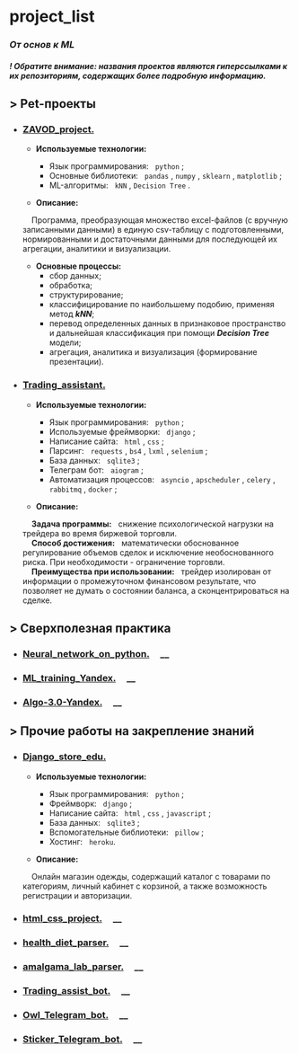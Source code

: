 # project_list
### _От основ к ML_

#### _! Обратите внимание: названия проектов являются гиперссылками к их репозиториям, содержащих более подробную информацию._

## **> Pet-проекты**
- ### [**ZAVOD_project.**](https://github.com/primera7790/ZAVOD_project/tree/master/zavod) &nbsp; &nbsp;
  
  - **Используемые технологии:**
    - Язык программирования: &nbsp; `python` ;
    - Основные библиотеки: &nbsp; `pandas` , `numpy` , `sklearn` , `matplotlib` ;
    - ML-алгоритмы: &nbsp; `kNN` , `Decision Tree` .

  - **Описание:**<br>
  
  &nbsp; &nbsp; Программа, преобразующая множество excel-файлов (с вручную записанными данными) в единую csv-таблицу с подготовленными, нормированными и достаточными данными для последующей их агрегации, аналитики и визуализации.
  
  - **Основные процессы:**
    - сбор данных;
    - обработка;
    - структурирование;
    - классифицирование по наибольшему подобию, применяя метод ___kNN___;
    - перевод определенных данных в признаковое пространство и дальнейшая классификация при помощи ___Decision Tree___ модели;
    - агрегация, аналитика и визуализация (формирование презентации).

      
- ### [**Trading_assistant.**](https://github.com/primera7790/Trading_assistant) &nbsp; &nbsp;

  - **Используемые технологии:**
    - Язык программирования: &nbsp; `python` ;
    - Используемые фреймворки: &nbsp; `django` ;
    - Написание сайта: &nbsp; `html` , `css` ;
    - Парсинг: &nbsp; `requests` , `bs4` , `lxml` , `selenium` ;
    - База данных: &nbsp; `sqlite3` ;
    - Телеграм бот: &nbsp; `aiogram` ;
    - Автоматизация процессов: &nbsp; `asyncio` , `apscheduler` , `celery` , `rabbitmq` , `docker` ;
    
  - **Описание:**<br>
  
  &nbsp; &nbsp; __Задача программы:__ &nbsp; снижение психологической нагрузки на трейдера во время биржевой торговли.<br>
  &nbsp; &nbsp; __Способ достижения:__ &nbsp; математически обоснованное регулирование объемов сделок и исключение необоснованного риска. При необходимости - ограничение торговли.<br>
  &nbsp; &nbsp; __Преимущества при использовании:__ &nbsp; трейдер изолирован от информации о промежуточном финансовом результате, что позволяет не думать о состоянии баланса, а сконцентрироваться на сделке.

  

## **> Сверхполезная практика**
- ### [**Neural_network_on_python.**](https://github.com/primera7790/Neural_network_on_python) &nbsp; &nbsp; __
- ### [**ML_training_Yandex.**](https://github.com/primera7790/ML_training_Yandex) &nbsp; &nbsp; __
- ### [**Algo-3.0-Yandex.**](https://github.com/primera7790/Algo-3.0-Yandex) &nbsp; &nbsp; __
  
## **> Прочие работы на закрепление знаний**
- ### [**Django_store_edu.**](https://github.com/primera7790/Django_store_edu) &nbsp; &nbsp;
  
  - **Используемые технологии:**
    - Язык программирования: &nbsp; `python` ;
    - Фреймворк: &nbsp; `django` ;
    - Написание сайта: &nbsp; `html` , `css` , `javascript` ;
    - База данных: &nbsp; `sqlite3` ;
    - Вспомогательные библиотеки: &nbsp; `pillow` ;
    - Хостинг: &nbsp; `heroku`.

  - **Описание:**<br>
  
  &nbsp; &nbsp; Онлайн магазин одежды, содержащий каталог с товарами по категориям, личный кабинет с корзиной, а также возможность регистрации и авторизации. 
    
      
- ### [**html_css_project.**](https://github.com/primera7790/html_css_project) &nbsp; &nbsp; __
- ### [**health_diet_parser.**](https://github.com/primera7790/health_diet_parser) &nbsp; &nbsp; __
- ### [**amalgama_lab_parser.**](https://github.com/primera7790/amalgama_lab_parser) &nbsp; &nbsp; __
- ### [**Trading_assist_bot.**](https://github.com/primera7790/Trading_assist_bot) &nbsp; &nbsp; __
- ### [**Owl_Telegram_bot.**](https://github.com/primera7790/Owl_Telegram_bot) &nbsp; &nbsp; __
- ### [**Sticker_Telegram_bot.**](https://github.com/primera7790/Sticker_Telegram_bot) &nbsp; &nbsp; __
